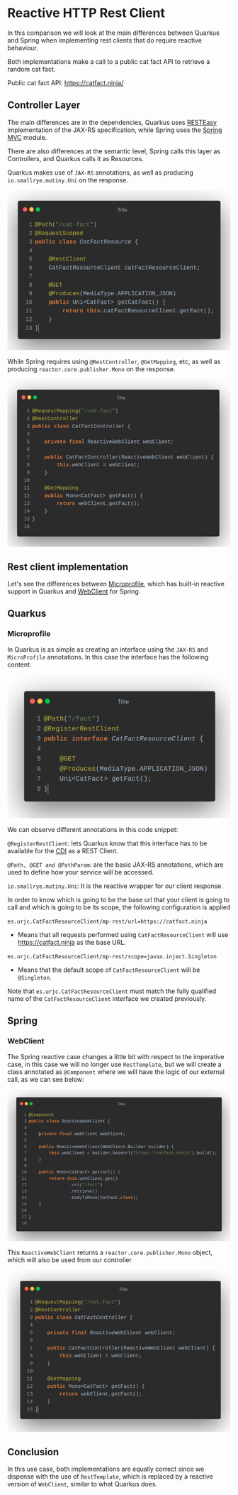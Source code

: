 # Reactive HTTP Rest Client

In this comparison we will look at the main differences between Quarkus and Spring when implementing rest clients that do require reactive behaviour.

Both implementations make a call to a public cat fact API to retrieve a random cat fact.

Public cat fact API: https://catfact.ninja/

## Controller Layer
The main differences are in the dependencies, Quarkus uses [RESTEasy](https://resteasy.dev/) implementation of the JAX-RS specification, while Spring uses the [Spring MVC](https://docs.spring.io/spring-framework/docs/5.3.15/reference/html/web.html#mvc) module.

There are also differences at the semantic level, Spring calls this layer as Controllers, and Quarkus calls it as Resources.

Quarkus makes use of `JAX-RS` annotations, as well as producing `io.smallrye.mutiny.Uni` on the response.

![Quarkus reactive cat resource](_screenshots/quarkus-reactive-cat-resource.jpeg)

While Spring requires using `@RestController`, `@GetMapping`, etc, as well as producing `reactor.core.publisher.Mono` on the response.

![Spring reactive cat resource](_screenshots/spring-reactive-cat-resource.jpeg)

## Rest client implementation

Let's see the differences between [Microprofile](https://microprofile.io/), which has built-in reactive support in Quarkus and [WebClient](https://docs.spring.io/spring-framework/docs/current/reference/html/web-reactive.html) for Spring.

## Quarkus
### Microprofile

In Quarkus is as simple as creating an interface using the `JAX-RS` and `MicroProfile` annotations.
In this case the interface has the following content:

![Quarkus reactive cat interface](_screenshots/quarkus-reactive-cat-interface.jpeg)

We can observe different annotations in this code snippet:

`@RegisterRestClient`: lets Quarkus know that this interface has to be available for the [CDI](https://quarkus.io/guides/cdi-reference) as a REST Client.

`@Path, @GET and @PathParam`: are the basic JAX-RS annotations, which are used to define how your service will be accessed.

`io.smallrye.mutiny.Uni`: It is the reactive wrapper for our client response.

In order to know which is going to be the base url that your client is going to call and which is going to be its scope, the following configuration is applied

`es.urjc.CatFactResourceClient/mp-rest/url=https://catfact.ninja`

- Means that all requests performed using `CatFactResourceClient` will use https://catfact.ninja as the base URL.

`es.urjc.CatFactResourceClient/mp-rest/scope=javax.inject.Singleton`

- Means that the default scope of `CatFactResourceClient` will be `@Singleton`.

Note that `es.urjc.CatFactResourceClient` must match the fully qualified name of the `CatFactResourceClient` interface we created previously.


## Spring
### WebClient

The Spring reactive case changes a little bit with respect to the imperative case, in this case we will no longer use `RestTemplate`, but we will create a class annotated as `@Component` where we will have the logic of our external call, as we can see below:

![Spring reactive web client](_screenshots/spring-reactive-web-client.jpeg)

This `ReactiveWebClient` returns a `reactor.core.publisher.Mono` object, which will also be used from our controller

![Spring reactive controller](_screenshots/spring-reactive-controller.jpeg)

## Conclusion
In this use case, both implementations are equally correct since we dispense with the use of `RestTemplate`, which is replaced by a reactive version of `WebClient`, similar to what Quarkus does.